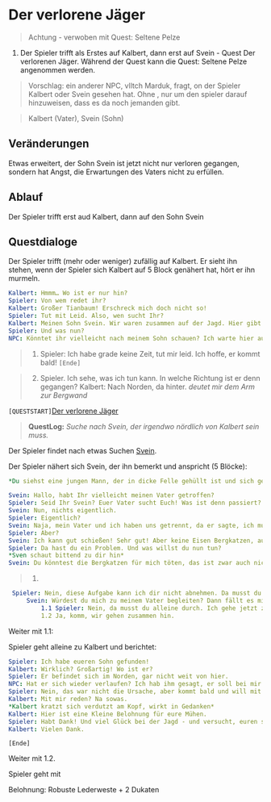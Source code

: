 # Der verlorene Jäger

> Achtung - verwoben mit Quest: Seltene Pelze
1. Der Spieler trifft als Erstes auf Kalbert, dann erst auf Svein - Quest Der verlorenen Jäger. Während der Quest kann die Quest: Seltene Pelze angenommen werden. 



> Vorschlag: ein anderer NPC, vlltch Marduk, fragt, on der Spieler Kalbert oder Svein gesehen hat. Ohne , nur um den spieler darauf hinzuweisen, dass es da noch jemanden gibt. 

>  Kalbert (Vater), Svein (Sohn)

## Veränderungen

Etwas erweitert, der Sohn Svein ist jetzt nicht nur verloren gegangen, sondern hat Angst, die Erwartungen des Vaters nicht zu erfüllen. 

## Ablauf

Der Spieler trifft erst aud Kalbert, dann auf den Sohn Svein


## Questdialoge

Der Spieler trifft (mehr oder weniger) zufällig auf Kalbert. Er sieht ihn stehen, wenn der Spieler sich Kalbert auf 5 Block genähert hat, hört er ihn murmeln.
```yml
Kalbert: Hmmm… Wo ist er nur hin?
Spieler: Von wem redet ihr?
Kalbert: Großer Tianbaum! Erschreck mich doch nicht so!
Spieler: Tut mit Leid. Also, wen sucht Ihr?
Kalbert: Meinen Sohn Svein. Wir waren zusammen auf der Jagd. Hier gibt es ausgesprochen seltene Pelze, wisst ihr? Besonders die Eisen Bergkatzen haben es mir angetan. Wir trennten uns, damit Svein sein Geschick beweisen kann, aber er sollte schon längst zurück sein. Wir wollten uns hier wieder treffen. 
Spieler: Und was nun?
NPC: Könntet ihr vielleicht nach meinem Sohn schauen? Ich warte hier auf ihn, wenn ich weggehe und er kommt zurück, dann verpassen wir uns erst recht.
````
> 1. Spieler: Ich habe grade keine Zeit, tut mir leid. Ich hoffe, er kommt bald! ```[Ende]```

> 2. Spieler. Ich sehe, was ich tun kann. In welche Richtung ist er denn gegangen?
     Kalbert: Nach Norden, da hinter. *deutet mir dem Arm zur Bergwand*

`[QUESTSTART]`[Der verlorene Jäger](#der-verlorene-jaeger)

> **QuestLog:** *Suche nach Svein, der irgendwo nördlich von Kalbert sein muss.*

Der Spieler findet nach etwas Suchen [Svein](#svein).


Der Spieler nähert sich Svein, der ihn bemerkt und anspricht (5 Blöcke):
```yml
*Du siehst eine jungen Mann, der in dicke Felle gehüllt ist und sich gedankenverloren auf einen Bogen stützt. Er schaut auf, als du dich ihm näherst* 

Svein: Hallo, habt Ihr vielleicht meinen Vater getroffen?
Spieler: Seid Ihr Svein? Euer Vater sucht Euch! Was ist denn passiert?
Svein: Nun, nichts eigentlich.
Spieler: Eigentlich?
Svein: Naja, mein Vater und ich haben uns getrennt, da er sagte, ich muss jetzt endlich mal mein Geschick auf der Jagd beweisen und soll ihm Felle der Eisen Bergkatze bringen. Ich habe es ja auch versucht, aber..
Spieler: Aber?
Svein: Ich kann gut schießen! Sehr gut! Aber keine Eisen Bergkatzen, auch keine Schimmerwölfe, ich finde sie viel zu schön... ich mag ihre Pelze auch nicht tragen..
Spieler: Da hast du ein Problem. Und was willst du nun tun?
*Sven schaut bittend zu dir hin*
Svein: Du könntest die Bergkatzen für mich töten, das ist zwar auch nicht viel besser, aber - ich bring's nicht über's Herz.
```

> 1.
```yml
 Spieler: Nein, diese Aufgabe kann ich dir nicht abnehmen. Da musst du durch. Entweder töte sie, oder gestehe deinem Vater, dass du es nicht tun kannst. 
     Svein: Würdest du mich zu meinem Vater begleiten? Dann fällt es mir vielleicht leichter, mit ihm darüber zu sprechen. 
         1.1 Spieler: Nein, da musst du alleine durch. Ich gehe jetzt zu deinem Vater zurück und sage ihm, dass ich dich gefunden habe und du bald kommst. `[Ende]`
         1.2 Ja, komm, wir gehen zusammen hin. 
```

Weiter mit 1.1:

Spieler geht alleine zu Kalbert und berichtet:
```yml
Spieler: Ich habe eueren Sohn gefunden!
Kalbert: Wirklich? Großartig! Wo ist er?
Spieler: Er befindet sich im Norden, gar nicht weit von hier.
NPC: Hat er sich wieder verlaufen? Ich hab ihm gesagt, er soll bei mir bleiben!
Spieler: Nein, das war nicht die Ursache, aber kommt bald und will mit ech reden.
Kalbert: Mit mir reden? Na sowas. 
*Kalbert kratzt sich verdutzt am Kopf, wirkt in Gedanken*
Kalbert: Hier ist eine Kleine Belohnung für eure Mühen.
Spieler: Habt Dank! Und viel Glück bei der Jagd - und versucht, euren sohn zu verstehen!
Kalbert: Vielen Dank.
``` 
`[Ende]` 

Weiter mit 1.2. 

Spieler geht mit 














Belohnung: Robuste Lederweste + 2 Dukaten
